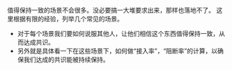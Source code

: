值得保持一致的场景不会很多。没必要搞一大堆要求出来，那样也落地不了。
这里根据有限的经验，列举几个常见的场景。

* 对于每个场景我们要如何说服其他人，让他们相信这个东西值得保持一致，从而达成共识。
* 另外就是具体看一下在这些场景下，如何做“接入率”，“阻断率”的计算，以确保我们达成的共识能被持续保持。